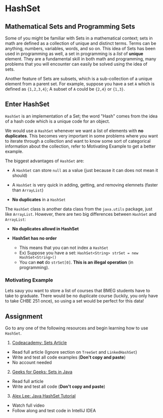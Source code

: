 # HashSet

## Mathematical Sets and Programming Sets
Some of you might be familiar with Sets in a mathematical context; sets in math are defined as a collection of unique and distinct terms. Terms can be anything, numbers, variables, words, and so on. This idea of Sets has been used in programming as well, a set in programming is a *list* of **unique** element. They are a fundamental skill in both math and programming, many problems that you will encounter can easily be solved using the idea of sets.

Another feature of Sets are subsets, which is a sub-collection of a unique element from a parent set. For example, suppose you have a set `A` which is defined as `{1,2,3,4}`; A subset of `A` could be `{2,4}` or `{1,3}`.

## Enter HashSet
`HashSet` is an implementation of a Set; the word "Hash" comes from the idea of a hash code which is a unique code for an object.

We would use a `HashSet` whenever we want a list of elements with **no duplicates**. This becomes very important in some problems where you want to iterate through a collection and want to know some sort of categorical information about the collection, refer to Motivating Example to get a better example.

The biggest advantages of `HashSet` are:
* A `HashSet` can store `null` as a value (just because it can does not mean it should)

* A `HashSet` is very quick in adding, getting, and removing elemnets (faster than `ArrayList`)

* **No duplicates** in a `HashSet`


The `HashSet` class is another data class from the `java.utils` package, just like `ArrayList`. However, there are two big differences between `HashSet` and `ArrayList`:
* **No duplicates allowd in HashSet**


* **HashSet has no order**
  * This means that you can not index a `HashSet`
  * Ex) Suppose you have a set: `HashSet<String> strSet = new HashSet<String>()`
  * You can **not** do `strSet[0]`. **This is an illegal operation** (in programming).

### Motivating Example

Lets sauy you want to store a list of courses that BMEG students have to take to graduate. There would be no duplicate course (luckily, you only have to take CHBE 251 once), so using a set would be perfect for this data!

## Assignment
Go to any one of the following resources and begin learning how to use `HashSet`.

1. [Codeacademy: Sets Article](https://www.codecademy.com/courses/java-for-programmers/articles/sets-java-for-programmers)
  * Read full article (Ignore section on `TreeSet` and `LinkedHashSet`)
  * Write and test all code examples (**Don't copy and paste**)
  * No account needed


2. [Geeks for Geeks: Sets in Java](https://www.geeksforgeeks.org/set-in-java/)
  * Read full article
  * Write and test all code (**Don't copy and paste**)

3. [Alex Lee: Java HashSet Tutorial](https://www.youtube.com/watch?v=PeFyhRr42ac)
  * Watch full video
  * Follow along and test code in IntelliJ IDEA
